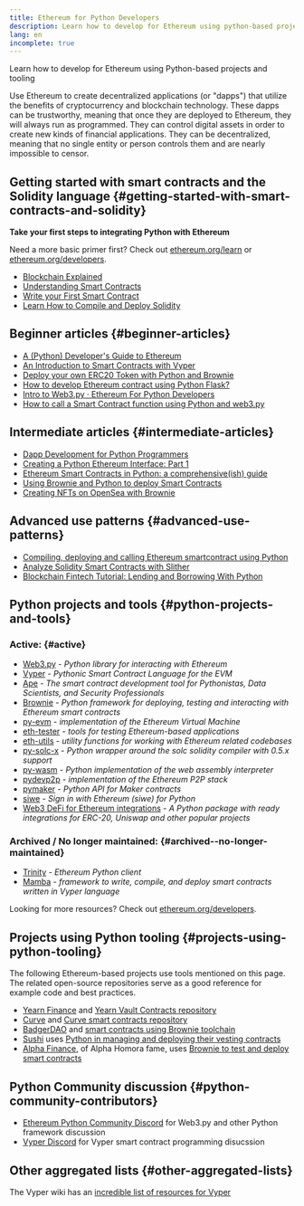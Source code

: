 ```yaml
---
title: Ethereum for Python Developers
description: Learn how to develop for Ethereum using python-based projects and tooling
lang: en
incomplete: true
---
```


<div class="featured">Learn how to develop for Ethereum using Python-based projects and tooling</div>

Use Ethereum to create decentralized applications (or "dapps") that utilize the benefits of cryptocurrency and blockchain technology. These dapps can be trustworthy, meaning that once they are deployed to Ethereum, they will always run as programmed. They can control digital assets in order to create new kinds of financial applications. They can be decentralized, meaning that no single entity or person controls them and are nearly impossible to censor.

## Getting started with smart contracts and the Solidity language {#getting-started-with-smart-contracts-and-solidity}

**Take your first steps to integrating Python with Ethereum**

Need a more basic primer first? Check out [ethereum.org/learn](/learn/) or [ethereum.org/developers](/developers/).

- [Blockchain Explained](https://kauri.io/article/d55684513211466da7f8cc03987607d5/blockchain-explained)
- [Understanding Smart Contracts](https://kauri.io/article/e4f66c6079e74a4a9b532148d3158188/ethereum-101-part-5-the-smart-contract)
- [Write your First Smart Contract](https://kauri.io/article/124b7db1d0cf4f47b414f8b13c9d66e2/remix-ide-your-first-smart-contract)
- [Learn How to Compile and Deploy Solidity](https://kauri.io/article/973c5f54c4434bb1b0160cff8c695369/understanding-smart-contract-compilation-and-deployment)

## Beginner articles {#beginner-articles}

- [A (Python) Developer's Guide to Ethereum](https://snakecharmers.ethereum.org/a-developers-guide-to-ethereum-pt-1/)
- [An Introduction to Smart Contracts with Vyper](https://kauri.io/#collections/Getting%20Started/an-introduction-to-smart-contracts-with-vyper/)
- [Deploy your own ERC20 Token with Python and Brownie](https://betterprogramming.pub/python-blockchain-token-deployment-tutorial-create-an-erc20-77a5fd2e1a58)
- [How to develop Ethereum contract using Python Flask?](https://medium.com/coinmonks/how-to-develop-ethereum-contract-using-python-flask-9758fe65976e)
- [Intro to Web3.py · Ethereum For Python Developers](https://www.dappuniversity.com/articles/web3-py-intro)
- [How to call a Smart Contract function using Python and web3.py](https://stackoverflow.com/questions/57580702/how-to-call-a-smart-contract-function-using-python-and-web3-py)

## Intermediate articles {#intermediate-articles}

- [Dapp Development for Python Programmers](https://levelup.gitconnected.com/dapps-development-for-python-developers-f52b32b54f28)
- [Creating a Python Ethereum Interface: Part 1](https://hackernoon.com/creating-a-python-ethereum-interface-part-1-4d2e47ea0f4d)
- [Ethereum Smart Contracts in Python: a comprehensive(ish) guide](https://hackernoon.com/ethereum-smart-contracts-in-python-a-comprehensive-ish-guide-771b03990988)
- [Using Brownie and Python to deploy Smart Contracts](https://dev.to/patrickalphac/using-brownie-for-to-deploy-smart-contracts-1kkp)
- [Creating NFTs on OpenSea with Brownie](https://www.freecodecamp.org/news/how-to-make-an-nft-and-render-on-opensea-marketplace/)

## Advanced use patterns {#advanced-use-patterns}

- [Compiling, deploying and calling Ethereum smartcontract using Python](https://yohanes.gultom.id/2018/11/28/compiling-deploying-and-calling-ethereum-smartcontract-using-python/)
- [Analyze Solidity Smart Contracts with Slither](https://kauri.io/#collections/DevOps/analyze-solidity-smart-contracts-with-slither/#analyze-solidity-smart-contracts-with-slither)
- [Blockchain Fintech Tutorial: Lending and Borrowing With Python](https://blog.chain.link/blockchain-fintech-defi-tutorial-lending-borrowing-python/)

## Python projects and tools {#python-projects-and-tools}

### Active: {#active}

- [Web3.py](https://github.com/ethereum/web3.py) - _Python library for interacting with Ethereum_
- [Vyper](https://github.com/ethereum/vyper/) - _Pythonic Smart Contract Language for the EVM_
- [Ape](https://github.com/ApeWorX/ape) - _The smart contract development tool for Pythonistas, Data Scientists, and Security Professionals_
- [Brownie](https://github.com/eth-brownie/brownie) - _Python framework for deploying, testing and interacting with Ethereum smart contracts_
- [py-evm](https://github.com/ethereum/py-evm) - _implementation of the Ethereum Virtual Machine_
- [eth-tester](https://github.com/ethereum/eth-tester) - _tools for testing Ethereum-based applications_
- [eth-utils](https://github.com/ethereum/eth-utils/) - _utility functions for working with Ethereum related codebases_
- [py-solc-x](https://pypi.org/project/py-solc-x/) - _Python wrapper around the solc solidity compiler with 0.5.x support_
- [py-wasm](https://github.com/ethereum/py-wasm) - _Python implementation of the web assembly interpreter_
- [pydevp2p](https://github.com/ethereum/pydevp2p) - _implementation of the Ethereum P2P stack_
- [pymaker](https://github.com/makerdao/pymaker) - _Python API for Maker contracts_
- [siwe](https://github.com/spruceid/siwe-py) - _Sign in with Ethereum (siwe) for Python_
- [Web3 DeFi for Ethereum integrations](https://github.com/tradingstrategy-ai/web3-ethereum-defi) - _A Python package with ready integrations for ERC-20, Uniswap and other popular projects_

### Archived / No longer maintained: {#archived--no-longer-maintained}

- [Trinity](https://github.com/ethereum/trinity) - _Ethereum Python client_
- [Mamba](https://mamba.black) - _framework to write, compile, and deploy smart contracts written in Vyper language_

Looking for more resources? Check out [ethereum.org/developers](/developers/).

## Projects using Python tooling {#projects-using-python-tooling}

The following Ethereum-based projects use tools mentioned on this page. The related open-source repositories serve as a good reference for example code and best practices.

- [Yearn Finance](https://yearn.finance/) and [Yearn Vault Contracts repository](https://github.com/yearn/yearn-vaults)
- [Curve](https://curve.fi/) and [Curve smart contracts repository](https://github.com/curvefi/curve-contract)
- [BadgerDAO](https://badger.com/) and [smart contracts using Brownie toolchain](https://github.com/Badger-Finance/badger-system)
- [Sushi](https://sushi.com/) uses [Python in managing and deploying their vesting contracts](https://github.com/sushiswap/sushi-vesting-protocols)
- [Alpha Finance](https://alphafinance.io/), of Alpha Homora fame, uses [Brownie to test and deploy smart contracts](https://github.com/AlphaFinanceLab/alpha-staking-contract)

## Python Community discussion {#python-community-contributors}

- [Ethereum Python Community Discord](https://discord.gg/9zk7snTfWe) for Web3.py and other Python framework discussion
- [Vyper Discord](<[https://discord.gg/9zk7snTfWe](https://discord.gg/SdvKC79cJk)>) for Vyper smart contract programming disucssion

## Other aggregated lists {#other-aggregated-lists}

The Vyper wiki has an [incredible list of resources for Vyper](https://github.com/ethereum/vyper/wiki/Vyper-tools-and-resources)
